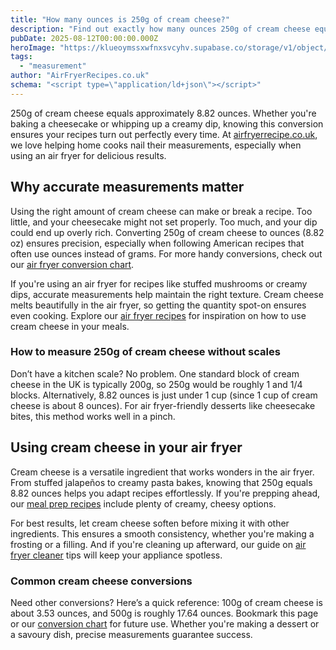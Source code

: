 ```yaml
---
title: "How many ounces is 250g of cream cheese?"
description: "Find out exactly how many ounces 250g of cream cheese equals for perfect baking and cooking every time."
pubDate: 2025-08-12T00:00:00.000Z
heroImage: "https://klueoymssxwfnxsvcyhv.supabase.co/storage/v1/object/public/md/how-many-ounces-is-250g-of-cream-cheese-80f9ff0f.webp"
tags:
  - "measurement"
author: "AirFryerRecipes.co.uk"
schema: "<script type=\"application/ld+json\"></script>"
---
```


<p>250g of cream cheese equals approximately 8.82 ounces. Whether you're baking a cheesecake or whipping up a creamy dip, knowing this conversion ensures your recipes turn out perfectly every time. At <a href=https://www.airfryerrecipe.co.uk/>airfryerrecipe.co.uk</a>, we love helping home cooks nail their measurements, especially when using an air fryer for delicious results.</p>  

<h2>Why accurate measurements matter</h2>  
<p>Using the right amount of cream cheese can make or break a recipe. Too little, and your cheesecake might not set properly. Too much, and your dip could end up overly rich. Converting 250g of cream cheese to ounces (8.82 oz) ensures precision, especially when following American recipes that often use ounces instead of grams. For more handy conversions, check out our <a href=https://www.airfryerrecipe.co.uk/air-fryer-conversion-chart>air fryer conversion chart</a>.</p>  

<p>If you're using an air fryer for recipes like stuffed mushrooms or creamy dips, accurate measurements help maintain the right texture. Cream cheese melts beautifully in the air fryer, so getting the quantity spot-on ensures even cooking. Explore our <a href=https://www.airfryerrecipe.co.uk/recipes>air fryer recipes</a> for inspiration on how to use cream cheese in your meals.</p>  

<h3>How to measure 250g of cream cheese without scales</h3>  
<p>Don’t have a kitchen scale? No problem. One standard block of cream cheese in the UK is typically 200g, so 250g would be roughly 1 and 1/4 blocks. Alternatively, 8.82 ounces is just under 1 cup (since 1 cup of cream cheese is about 8 ounces). For air fryer-friendly desserts like cheesecake bites, this method works well in a pinch.</p>  

<h2>Using cream cheese in your air fryer</h2>  
<p>Cream cheese is a versatile ingredient that works wonders in the air fryer. From stuffed jalapeños to creamy pasta bakes, knowing that 250g equals 8.82 ounces helps you adapt recipes effortlessly. If you're prepping ahead, our <a href=https://www.airfryerrecipe.co.uk/recipe-category/meal-prep>meal prep recipes</a> include plenty of creamy, cheesy options.</p>  

<p>For best results, let cream cheese soften before mixing it with other ingredients. This ensures a smooth consistency, whether you're making a frosting or a filling. And if you're cleaning up afterward, our guide on <a href=https://www.airfryerrecipe.co.uk/air-fryer-cleaner>air fryer cleaner</a> tips will keep your appliance spotless.</p>  

<h3>Common cream cheese conversions</h3>  
<p>Need other conversions? Here’s a quick reference: 100g of cream cheese is about 3.53 ounces, and 500g is roughly 17.64 ounces. Bookmark this page or our <a href=https://www.airfryerrecipe.co.uk/air-fryer-conversion-chart>conversion chart</a> for future use. Whether you're making a dessert or a savoury dish, precise measurements guarantee success.</p>